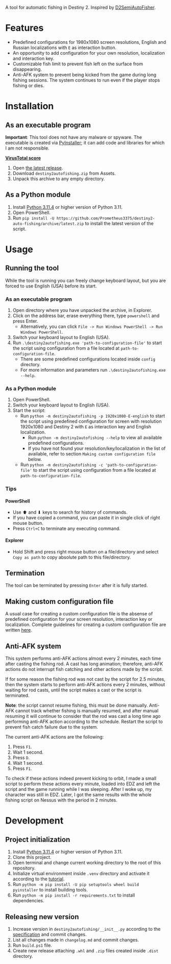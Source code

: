 A tool for automatic fishing in Destiny 2.
Inspired by [D2SemiAutoFisher](https://github.com/Chadhendrixs/D2SemiAutoFisher).

# Features

- Predefined configurations for 1980x1080 screen resolutions,
  English and Russian localizations with `E` as interaction button.
- An opportunity to add configuration for your own resolution, localization and interaction key.
- Customizable fish limit to prevent fish left on the surface from disappearing.
- Anti-AFK system to prevent being kicked from the game during long fishing sessions.
  The system continues to run even if the player stops fishing or dies.

# Installation

## As an executable program

**Important**: This tool does not have any malware or spyware.
The executable is created via [PyInstaller](https://github.com/pyinstaller/pyinstaller);
it can add code and libraries for which I am not responsible.

[<b>VirusTotal score</b>](https://www.virustotal.com/gui/file/095acdf63f660fce5219568c57ec341cf3067d75320e9e1df27eeef090d59944)

1. Open
   [the latest release](https://github.com/Prometheus3375/destiny2-auto-fishing/releases/latest).
2. Download `destiny2autofishing.zip` from Assets.
3. Unpack this archive to any empty directory.

## As a Python module

1. Install [Python 3.11.4](https://www.python.org/downloads/release/python-3114/)
   or higher version of Python 3.11.
2. Open PowerShell.
3. Run `pip install -U https://github.com/Prometheus3375/destiny2-auto-fishing/archive/latest.zip`
   to install the latest version of the script.

# Usage

## Running the tool

While the tool is running you can freely change keyboard layout,
but you are forced to use English (USA) before its start.

### As an executable program

1. Open directory where you have unpacked the archive, in Explorer.
2. Click on the address bar, erase everything there, type `powershell` and press Enter.
    - Alternatively, you can click `File -> Run Windows PowerShell -> Run Windows PowerShell`.
3. Switch your keyboard layout to English (USA).
4. Run `.\destiny2autofishing.exe 'path-to-configuration-file'` to start the script
   using configuration from a file located at `path-to-configuration-file`.
    - There are some predefined configurations located inside `config` directory.
    - For more information and parameters run `.\destiny2autofishing.exe --help`.

### As a Python module

1. Open PowerShell.
2. Switch your keyboard layout to English (USA).
3. Start the script:
    - Run `python -m destiny2autofishing -p 1920x1080-E-english` to start the script
      using predefined configuration for screen with resolution 1920x1080
      and Destiny 2 with `E` as interaction key and English localization.
        - Run `python -m destiny2autofishing --help` to view
          all available predefined configurations.
        - If you have not found your resolution/key/localization in the list of available,
          refer to section `Making custom configuration file` below.
    - Run `python -m destiny2autofishing -c 'path-to-configuration-file'` to start the script
      using configuration from a file located at `path-to-configuration-file`.

### Tips

#### PowerShell

- Use ⬆ and ⬇ keys to search for history of commands.
- If you have copied a command, you can paste it in single click of right mouse button.
- Press `Ctrl+C` to terminate any executing command.

#### Explorer

- Hold Shift and press right mouse button on a file/directory and select `Copy as path`
  to copy absolute path to this file/directory.

## Termination

The tool can be terminated by pressing `Enter` after it is fully started.

## Making custom configuration file

[//]: # (Specify full URL, so that views on other platforms will contain valid URL)

A usual case for creating a custom configuration file is the absense of predefined configuration
for your screen resolution, interaction key or localization.
Complete guidelines for creating a custom configuration file are written
[here](https://github.com/Prometheus3375/destiny2-auto-fishing/blob/main/resources/config-guide.md).

## Anti-AFK system

This system performs anti-AFK actions almost every 2 minutes,
each time after casting the fishing rod. A cast has long animation;
therefore, anti-AFK actions do not interrupt fish catching and other actions made by the script.

If for some reason the fishing rod was not cast by the script for 2.5 minutes,
then the system starts to perform anti-AFK actions every 2 minutes, without
waiting for rod casts, until the script makes a cast or the script is terminated.

**Note**: the script cannot resume fishing, this must be done manually.
Anti-AFK cannot track whether fishing is manually resumed, and after manual resuming
it will continue to consider that the rod was cast a long time ago
performing anti-AFK action according to the schedule.
Restart the script to prevent fish catch failure due to the system.

The current anti-AFK actions are the following:

1. Press `F1`.
2. Wait 1 second.
3. Press `D`.
4. Wait 1 second.
5. Press `F1`.

To check if these actions indeed prevent kicking to orbit,
I made a small script to perform these actions every minute,
loaded into EDZ and left the script and the game running while I was sleeping.
After I woke up, my character was still in EDZ.
Later, I got the same results with the whole fishing script on Nessus with the period in 2 minutes.

# Development

## Project initialization

1. Install [Python 3.11.4](https://www.python.org/downloads/release/python-3114/)
   or higher version of Python 3.11.
2. Clone this project.
3. Open terminal and change current working directory to the root of this repository.
4. Initialize virtual environment inside `.venv` directory and activate it according to the
   [tutorial](https://docs.python.org/3/library/venv.html).
5. Run `python -m pip install -U pip setuptools wheel build pyinstaller` to install building tools.
6. Run `python -m pip install -r requirements.txt` to install dependencies.

## Releasing new version

1. Increase version in `destiny2autofishing/__init__.py`
   according to the [specification](https://peps.python.org/pep-0440/) and commit changes.
2. List all changes made in `changelog.md` and commit changes.
3. Run `build.ps1` file.
4. Create new release attaching `.whl` and `.zip` files created inside `.dist` directory.
